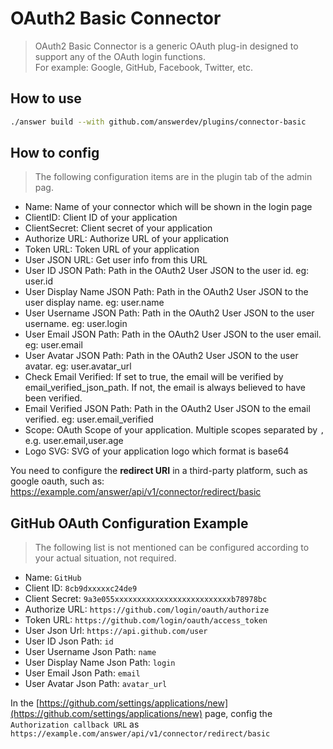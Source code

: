 # OAuth2 Basic Connector
> OAuth2 Basic Connector is a generic OAuth plug-in designed to support any of the OAuth login functions.  
> For example: Google, GitHub, Facebook, Twitter, etc.

## How to use
```bash
./answer build --with github.com/answerdev/plugins/connector-basic
```

## How to config
> The following configuration items are in the plugin tab of the admin pag.

- Name: Name of your connector which will be shown in the login page
- ClientID: Client ID of your application 
- ClientSecret: Client secret of your application
- Authorize URL: Authorize URL of your application
- Token URL: Token URL of your application
- User JSON URL: Get user info from this URL
- User ID JSON Path: Path in the OAuth2 User JSON to the user id. eg: user.id
- User Display Name JSON Path: Path in the OAuth2 User JSON to the user display name. eg: user.name
- User Username JSON Path: Path in the OAuth2 User JSON to the user username. eg: user.login
- User Email JSON Path: Path in the OAuth2 User JSON to the user email. eg: user.email
- User Avatar JSON Path: Path in the OAuth2 User JSON to the user avatar. eg: user.avatar_url
- Check Email Verified: If set to true, the email will be verified by email_verified_json_path. If not, the email is always believed to have been verified.
- Email Verified JSON Path: Path in the OAuth2 User JSON to the email verified. eg: user.email_verified
- Scope: OAuth Scope of your application. Multiple scopes separated by `,` e.g. user.email,user.age
- Logo SVG: SVG of your application logo which format is base64

You need to configure the **redirect URI** in a third-party platform, such as google oauth, such as:
https://example.com/answer/api/v1/connector/redirect/basic

## GitHub OAuth Configuration Example
> The following list is not mentioned can be configured according to your actual situation, not required.

- Name: `GitHub`
- Client ID: `8cb9dxxxxxc24de9`
- Client Secret: `9a3e055xxxxxxxxxxxxxxxxxxxxxxxxxxb78978bc`
- Authorize URL: `https://github.com/login/oauth/authorize`
- Token URL: `https://github.com/login/oauth/access_token`
- User Json Url: `https://api.github.com/user`
- User ID Json Path: `id`
- User Username Json Path: `name`
- User Display Name Json Path: `login`
- User Email Json Path: `email`
- User Avatar Json Path: `avatar_url`

In the [https://github.com/settings/applications/new](https://github.com/settings/applications/new) page, 
config the `Authorization callback URL` as `https://example.com/answer/api/v1/connector/redirect/basic`